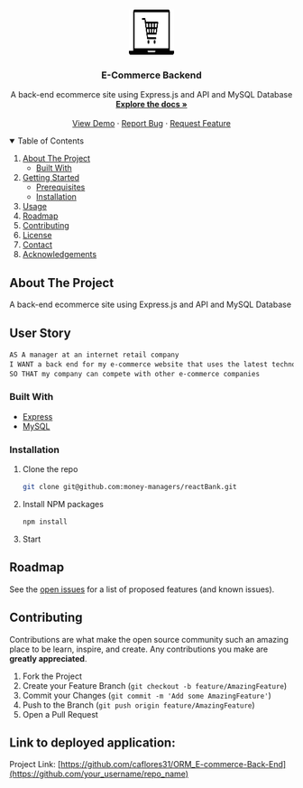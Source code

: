 

<!-- PROJECT LOGO -->
<br />
<p align="center">
  <a href="https://github.com/caflores31/ORM_E-commerce-Back-End">
    <img src="assets/ecom.jpeg" alt="Logo" width="80" height="80">
  </a>

  <h3 align="center">E-Commerce Backend</h3>

  <p align="center">
    A back-end ecommerce site using Express.js and API and MySQL Database
    <br />
    <a href="https://github.com/caflores31/ORM_E-commerce-Back-End"><strong>Explore the docs »</strong></a>
    <br />
    <br />
    <a href="https://github.com/caflores31/ORM_E-commerce-Back-End">View Demo</a>
    ·
    <a href="https://github.com/caflores31/ORM_E-commerce-Back-End/issues">Report Bug</a>
    ·
    <a href=https://github.com/caflores31/ORM_E-commerce-Back-Endissues>Request Feature</a>
  </p>
</p>



<!-- TABLE OF CONTENTS -->
<details open="open">
  <summary>Table of Contents</summary>
  <ol>
    <li>
      <a href="#about-the-project">About The Project</a>
      <ul>
        <li><a href="#built-with">Built With</a></li>
      </ul>
    </li>
    <li>
      <a href="#getting-started">Getting Started</a>
      <ul>
        <li><a href="#prerequisites">Prerequisites</a></li>
        <li><a href="#installation">Installation</a></li>
      </ul>
    </li>
    <li><a href="#usage">Usage</a></li>
    <li><a href="#roadmap">Roadmap</a></li>
    <li><a href="#contributing">Contributing</a></li>
    <li><a href="#license">License</a></li>
    <li><a href="#contact">Contact</a></li>
    <li><a href="#acknowledgements">Acknowledgements</a></li>
  </ol>
</details>



<!-- ABOUT THE PROJECT -->
## About The Project

 A back-end ecommerce site using Express.js and API and MySQL Database

## User Story


```md
AS A manager at an internet retail company
I WANT a back end for my e-commerce website that uses the latest technologies
SO THAT my company can compete with other e-commerce companies
```

### Built With

* [Express](https://expressjs.com/)
* [MySQL](https://www.mysql.com/)



<!-- GETTING STARTED -->

### Installation

1. Clone the repo
   ```sh
   git clone git@github.com:money-managers/reactBank.git
   ```
2. Install NPM packages
   ```sh
   npm install
   ```
3. Start 


<!-- ROADMAP -->
## Roadmap

See the [open issues](https://github.com/caflores31/ORM_E-commerce-Back-End/issues) for a list of proposed features (and known issues).



<!-- CONTRIBUTING -->
## Contributing

Contributions are what make the open source community such an amazing place to be learn, inspire, and create. Any contributions you make are **greatly appreciated**.

1. Fork the Project
2. Create your Feature Branch (`git checkout -b feature/AmazingFeature`)
3. Commit your Changes (`git commit -m 'Add some AmazingFeature'`)
4. Push to the Branch (`git push origin feature/AmazingFeature`)
5. Open a Pull Request

## Link to deployed application:


Project Link: [https://github.com/caflores31/ORM_E-commerce-Back-End](https://github.com/your_username/repo_name)
